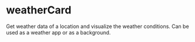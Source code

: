 ﻿# weatherCard
Get weather data of a location and visualize the weather conditions. Can be used as a weather app or as a background.
